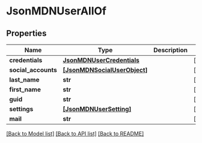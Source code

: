 # JsonMDNUserAllOf

## Properties
Name | Type | Description | Notes
------------ | ------------- | ------------- | -------------
**credentials** | [**JsonMDNUserCredentials**](JsonMDNUserCredentials.md) |  | [optional] 
**social_accounts** | [**[JsonMDNSocialUserObject]**](JsonMDNSocialUserObject.md) |  | [optional] 
**last_name** | **str** |  | [optional] 
**first_name** | **str** |  | [optional] 
**guid** | **str** |  | [optional] 
**settings** | [**[JsonMDNUserSetting]**](JsonMDNUserSetting.md) |  | [optional] 
**mail** | **str** |  | [optional] 

[[Back to Model list]](../README.md#documentation-for-models) [[Back to API list]](../README.md#documentation-for-api-endpoints) [[Back to README]](../README.md)


